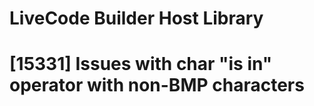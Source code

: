 # LiveCode Builder Host Library

# [15331] Issues with char "is in" operator with non-BMP characters
